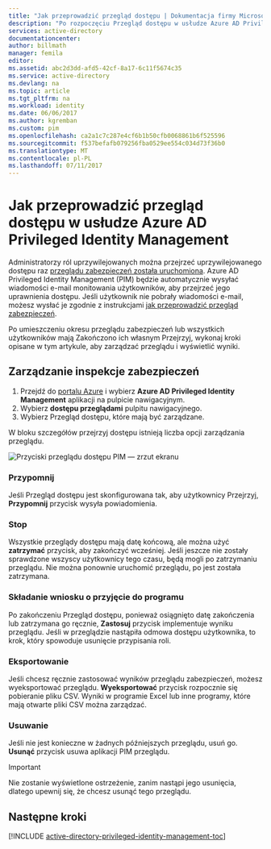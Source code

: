 ```yaml
---
title: "Jak przeprowadzić przegląd dostępu | Dokumentacja firmy Microsoft"
description: "Po rozpoczęciu Przegląd dostępu w usłudze Azure AD Privileged Identity Management Dowiedz się, jak zakończyć je i wyświetlić wyniki"
services: active-directory
documentationcenter: 
author: billmath
manager: femila
editor: 
ms.assetid: abc2d3dd-afd5-42cf-8a17-6c11f5674c35
ms.service: active-directory
ms.devlang: na
ms.topic: article
ms.tgt_pltfrm: na
ms.workload: identity
ms.date: 06/06/2017
ms.author: kgremban
ms.custom: pim
ms.openlocfilehash: ca2a1c7c287e4cf6b1b50cfb0068861b6f525596
ms.sourcegitcommit: f537befafb079256fba0529ee554c034d73f36b0
ms.translationtype: MT
ms.contentlocale: pl-PL
ms.lasthandoff: 07/11/2017
---
```

# <a name="how-to-complete-an-access-review-in-azure-ad-privileged-identity-management"></a>Jak przeprowadzić przegląd dostępu w usłudze Azure AD Privileged Identity Management
Administratorzy ról uprzywilejowanych można przejrzeć uprzywilejowanego dostępu raz [przeglądu zabezpieczeń została uruchomiona](active-directory-privileged-identity-management-how-to-start-security-review.md). Azure AD Privileged Identity Management (PIM) będzie automatycznie wysyłać wiadomości e-mail monitowania użytkowników, aby przejrzeć jego uprawnienia dostępu. Jeśli użytkownik nie pobrały wiadomości e-mail, możesz wysłać je zgodnie z instrukcjami [jak przeprowadzić przegląd zabezpieczeń](active-directory-privileged-identity-management-how-to-perform-security-review.md).

Po umieszczeniu okresu przeglądu zabezpieczeń lub wszystkich użytkowników mają Zakończono ich własnym Przejrzyj, wykonaj kroki opisane w tym artykule, aby zarządzać przeglądu i wyświetlić wyniki.

## <a name="manage-security-reviews"></a>Zarządzanie inspekcje zabezpieczeń
1. Przejdź do [portalu Azure](https://portal.azure.com/) i wybierz **Azure AD Privileged Identity Management** aplikacji na pulpicie nawigacyjnym.
2. Wybierz **dostępu przeglądami** pulpitu nawigacyjnego.
3. Wybierz Przegląd dostępu, które mają być zarządzane.

W bloku szczegółów przejrzyj dostępu istnieją liczba opcji zarządzania przeglądu.

![Przyciski przeglądu dostępu PIM — zrzut ekranu][1]

### <a name="remind"></a>Przypomnij
Jeśli Przegląd dostępu jest skonfigurowana tak, aby użytkownicy Przejrzyj, **Przypomnij** przycisk wysyła powiadomienia. 

### <a name="stop"></a>Stop
Wszystkie przeglądy dostępu mają datę końcową, ale można użyć **zatrzymać** przycisk, aby zakończyć wcześniej. Jeśli jeszcze nie zostały sprawdzone wszyscy użytkownicy tego czasu, będą mogli po zatrzymaniu przeglądu. Nie można ponownie uruchomić przeglądu, po jest została zatrzymana.

### <a name="apply"></a>Składanie wniosku o przyjęcie do programu
Po zakończeniu Przegląd dostępu, ponieważ osiągnięto datę zakończenia lub zatrzymana go ręcznie, **Zastosuj** przycisk implementuje wyniku przeglądu. Jeśli w przeglądzie nastąpiła odmowa dostępu użytkownika, to krok, który spowoduje usunięcie przypisania roli.  

### <a name="export"></a>Eksportowanie
Jeśli chcesz ręcznie zastosować wyników przeglądu zabezpieczeń, możesz wyeksportować przeglądu. **Wyeksportować** przycisk rozpocznie się pobieranie pliku CSV. Wyniki w programie Excel lub inne programy, które mają otwarte pliki CSV można zarządzać.

### <a name="delete"></a>Usuwanie
Jeśli nie jest konieczne w żadnych późniejszych przeglądu, usuń go. **Usunąć** przycisk usuwa aplikacji PIM przeglądu.

> [!IMPORTANT]
> Nie zostanie wyświetlone ostrzeżenie, zanim nastąpi jego usunięcia, dlatego upewnij się, że chcesz usunąć tego przeglądu. 

## <a name="next-steps"></a>Następne kroki
[!INCLUDE [active-directory-privileged-identity-management-toc](../../includes/active-directory-privileged-identity-management-toc.md)]

<!--Image references-->

[1]: ./media/active-directory-privileged-identity-management-how-to-complete-review/PIM_review_buttons.png
